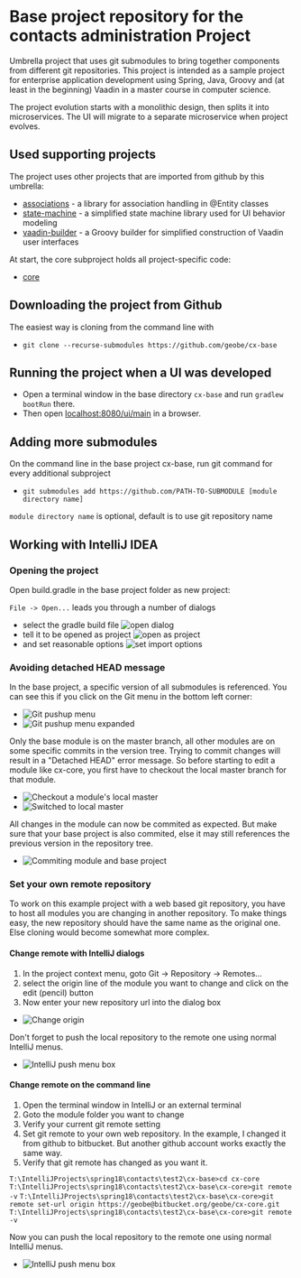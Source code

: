 # Base project repository for the contacts administration Project
Umbrella project that uses git submodules to bring together components
from different git repositories. This project is intended as a sample
project for enterprise application development using Spring, Java, Groovy
and (at least in the beginning) Vaadin in a master course in computer science.

The project evolution starts with a monolithic design, then splits it into 
microservices.
The UI will migrate to a separate microservice when project evolves.

## Used supporting projects
The project uses other projects that are imported from github by this umbrella:
* [associations](https://github.com/geobe/associations) - a library for association 
handling in @Entity classes
* [state-machine](https://github.com/geobe/state-machine) - a simplified state machine
library used for UI behavior modeling
* [vaadin-builder](https://github.com/geobe/vaadin-builder) - a Groovy builder for
simplified construction of Vaadin user interfaces

At start, the core subproject holds all project-specific code:
* [core](https://github.com/geobe/cx-core)
## Downloading the project from Github
The easiest way is cloning from the command line with 
* `git clone --recurse-submodules https://github.com/geobe/cx-base`
## Running the project when a UI was developed
* Open a terminal window in the base directory `cx-base` and run `gradlew bootRun` there.
* Then open [localhost:8080/ui/main](http://localhost:8080/ui/main) in a browser.
## Adding more submodules
On the command line in the base project cx-base, 
run git command for every additional subproject
* `git submodules add https://github.com/PATH-TO-SUBMODULE [module directory name]`

`module directory name` is optional, default is to use git repository name

## Working with IntelliJ IDEA
### Opening the project
Open build.gradle in the base project folder as new project:

`File -> Open...` leads you through a number of dialogs
* select the gradle build file ![open dialog](https://github.com/geobe/cx-base/blob/master/xopenprj0.jpg)
* tell it to be opened as project ![open as project](https://github.com/geobe/cx-base/blob/master/xopenprj1.jpg)
* and set reasonable options ![set import options](https://github.com/geobe/cx-base/blob/master/xopenprj2.jpg)

### Avoiding detached HEAD message
In the base project, a specific version of all submodules is referenced. 
You can see this if you click on the Git menu in the bottom left corner:
* ![Git pushup menu](https://github.com/geobe/cx-base/blob/master/xcommit00.jpg)
* ![Git pushup menu expanded](https://github.com/geobe/cx-base/blob/master/xcommit01.jpg)

Only the base module is on the master branch, all other modules are on 
some specific commits in the version tree. 
Trying to commit changes will result in a "Detached HEAD" error message.
So before starting to edit a module like cx-core, you first have to checkout
the local master branch for that module.
* ![Checkout a module's local master](https://github.com/geobe/cx-base/blob/master/xcommit02.jpg)
* ![Switched to local master](https://github.com/geobe/cx-base/blob/master/xcommit03.jpg)

All changes in the module can now be commited as expected.
But make sure that your base project is also commited, else it may
still references the previous version in the repository tree.
* ![Commiting module and base project](https://github.com/geobe/cx-base/blob/master/xcommit04.jpg)

### Set your own remote repository
To work on this example project with a web based git repository, 
you have to host all modules you are changing in another repository.
To make things easy, the new repository should have the same name as the original one.
Else cloning would become somewhat more complex.
#### Change remote with IntelliJ dialogs
1. In the project context menu, goto Git -> Repository -> Remotes...
1. select the origin line of the module you want to change and click on the edit (pencil) button
1. Now enter your new repository url into the dialog box
* ![Change origin](https://github.com/geobe/cx-base/blob/master/xcommit10.jpg)

Don't forget to push the local repository to the remote one using normal IntelliJ menus.
* ![IntelliJ push menu box](https://github.com/geobe/cx-base/blob/master/xcommit07.jpg)

#### Change remote on the command line
1. Open the terminal window in IntelliJ or an external terminal
1. Goto the module folder you want to change
1. Verify your current git remote setting
1. Set git remote to your own web repository. 
In the example, I changed it from github to bitbucket.
But another github account works exactly the same way.
1. Verify that git remote has changed as you want it.

`T:\IntelliJProjects\spring18\contacts\test2\cx-base>cd cx-core`
`T:\IntelliJProjects\spring18\contacts\test2\cx-base\cx-core>git remote -v`
`T:\IntelliJProjects\spring18\contacts\test2\cx-base\cx-core>git remote set-url origin https://geobe@bitbucket.org/geobe/cx-core.git`
`T:\IntelliJProjects\spring18\contacts\test2\cx-base\cx-core>git remote -v` 
 
 Now you can push the local repository to the remote one using normal IntelliJ menus.
 * ![IntelliJ push menu box](https://github.com/geobe/cx-base/blob/master/xcommit06.jpg)
